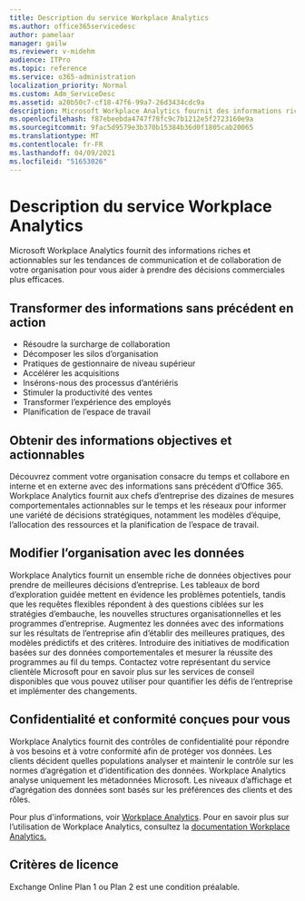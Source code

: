 ```yaml
---
title: Description du service Workplace Analytics
ms.author: office365servicedesc
author: pamelaar
manager: gailw
ms.reviewer: v-midehm
audience: ITPro
ms.topic: reference
ms.service: o365-administration
localization_priority: Normal
ms.custom: Adm_ServiceDesc
ms.assetid: a20b50c7-cf18-47f6-99a7-26d3434cdc9a
description: Microsoft Workplace Analytics fournit des informations riches et actionnables sur les tendances de communication et de collaboration de votre organisation pour vous aider à prendre des décisions commerciales plus efficaces.
ms.openlocfilehash: f87ebeebda4747f78fc9c7b1212e5f2723160e9a
ms.sourcegitcommit: 9fac5d9579e3b370b15384b36d0f1805cab20065
ms.translationtype: MT
ms.contentlocale: fr-FR
ms.lasthandoff: 04/09/2021
ms.locfileid: "51653026"
---
```

# <a name="workplace-analytics-service-description"></a>Description du service Workplace Analytics

Microsoft Workplace Analytics fournit des informations riches et actionnables sur les tendances de communication et de collaboration de votre organisation pour vous aider à prendre des décisions commerciales plus efficaces.

## <a name="transform-unprecedented-insights-into-action"></a>Transformer des informations sans précédent en action

* Résoudre la surcharge de collaboration
* Décomposer les silos d’organisation
* Pratiques de gestionnaire de niveau supérieur
* Accélérer les acquisitions
* Insérons-nous des processus d’antériéris
* Stimuler la productivité des ventes
* Transformer l’expérience des employés
* Planification de l’espace de travail

## <a name="gain-objective-actionable-insights"></a>Obtenir des informations objectives et actionnables

Découvrez comment votre organisation consacre du temps et collabore en interne et en externe avec des informations sans précédent d’Office 365. Workplace Analytics fournit aux chefs d’entreprise des dizaines de mesures comportementales actionnables sur le temps et les réseaux pour informer une variété de décisions stratégiques, notamment les modèles d’équipe, l’allocation des ressources et la planification de l’espace de travail.

## <a name="drive-organizational-change-with-data"></a>Modifier l’organisation avec les données

Workplace Analytics fournit un ensemble riche de données objectives pour prendre de meilleures décisions d’entreprise. Les tableaux de bord d’exploration guidée mettent en évidence les problèmes potentiels, tandis que les requêtes flexibles répondent à des questions ciblées sur les stratégies d’embauche, les nouvelles structures organisationnelles et les programmes d’entreprise. Augmentez les données avec des informations sur les résultats de l’entreprise afin d’établir des meilleures pratiques, des modèles prédictifs et des critères. Introduire des initiatives de modification basées sur des données comportementales et mesurer la réussite des programmes au fil du temps. Contactez votre représentant du service clientèle Microsoft pour en savoir plus sur les services de conseil disponibles que vous pouvez utiliser pour quantifier les défis de l’entreprise et implémenter des changements.

## <a name="privacy-and-compliance-designed-for-you"></a>Confidentialité et conformité conçues pour vous

Workplace Analytics fournit des contrôles de confidentialité pour répondre à vos besoins et à votre conformité afin de protéger vos données. Les clients décident quelles populations analyser et maintenir le contrôle sur les normes d’agrégation et d’identification des données. Workplace Analytics analyse uniquement les métadonnées Microsoft. Les niveaux d’affichage et d’agrégation des données sont basés sur les préférences des clients et des rôles.

Pour plus d'informations, voir [Workplace Analytics](https://go.microsoft.com/fwlink/?linkid=852492). Pour en savoir plus sur l’utilisation de Workplace Analytics, consultez la [documentation Workplace Analytics.](/workplace-analytics/)
  
## <a name="licensing-requirements"></a>Critères de licence

Exchange Online Plan 1 ou Plan 2 est une condition préalable.
